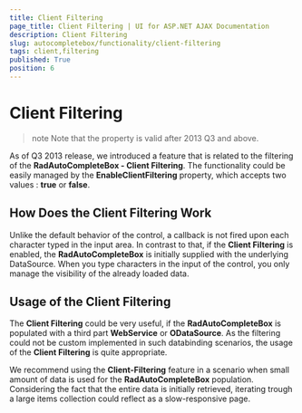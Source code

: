 ```yaml
---
title: Client Filtering
page_title: Client Filtering | UI for ASP.NET AJAX Documentation
description: Client Filtering
slug: autocompletebox/functionality/client-filtering
tags: client,filtering
published: True
position: 6
---
```


# Client Filtering



>note Note that the property is valid after 2013 Q3 and above.
>


As of Q3 2013 release, we introduced a feature that is related to the filtering of the **RadAutoCompleteBox - Client Filtering**. The functionality could be easily managed by the **EnableClientFiltering** property, which accepts two values : **true** or **false**.

## How Does the Client Filtering Work

Unlike the default behavior of the control, a callback is not fired upon each character typed in the input area. In contrast to that, if the **Client Filtering** is enabled, the **RadAutoCompleteBox** is initially supplied with the underlying DataSource. When you type characters in the input of the control, you only manage the visibility of the already loaded data.

## Usage of the Client Filtering

The **Client Filtering** could be very useful, if the **RadAutoCompleteBox** is populated with a third part **WebService** or **ODataSource**. As the filtering could not be custom implemented in such databinding scenarios, the usage of the **Client Filtering** is quite appropriate.

We recommend using the **Client-Filtering** feature in a scenario when small amount of data is used for the **RadAutoCompleteBox** population. Considering the fact that the entire data is initially retrieved, iterating trough a large items collection could reflect as a slow-responsive page.
